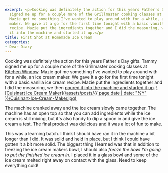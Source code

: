 ```yaml
---
excerpt: <p>Cooking was definitely the action for this years Father's Day gifts. Tammy
  signed me up for a couple more of the Grillmaster cooking classes at Kitchen Window.
  Mazie got me something I've wanted to play around with for a while, an ice cream
  maker. We gave it a go for the first time tonight with a basic vanilla ice cream
  recipe. Mazie put the ingredients together and I did the measuring, we then poured
  it into the machine and started it up.</p>
title: First Shot at Homemade Ice Cream
categories:
- Dear Diary
---
```


Cooking was definitely the action for this years Father's Day gifts. Tammy signed me up for a couple more of the Grillmaster cooking classes at [Kitchen Window](http://kitchenwindow.com/). Mazie got me something I've wanted to play around with for a while, an ice cream maker. We gave it a go for the first time tonight with a basic vanilla ice cream recipe. Mazie put the ingredients together and I did the measuring, we then [poured it into the machine and started it up](http://things.thingelstad.com/post/129006745/first-time-making-homemade-ice-cream).
[![Cuisinart Ice Cream Maker](/assets/posts/{{ page.date | date: "%Y" }}/Cuisinart-Ice-Cream-Maker.jpg)](http://www.amazon.com/dp/B0006ONQOC/?tag=thingelstad-20)

<!-- more -->

The machine cranked away and the ice cream slowly came together. The machine has an open top so that you can add ingredients while the ice cream is still mixing, but it's also handy to dip a spoon in and give the ice cream a test. The final product was delicious and it was a lot of fun to make.

This was a learning batch. I think I should have ran it in the machine a bit longer than I did. It was solid and held in place, but I think I could have gotten it a bit more solid. The biggest thing I learned was that in addition to freezing the ice cream makers bowl, I should also _freeze the bowl I'm going to put the finished ice cream in_. I placed it in a glass bowl and some of the ice cream melted right away on contact with the glass. Need to keep everything cold!
